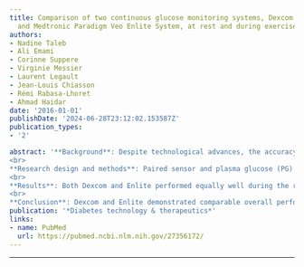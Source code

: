 ```yaml
---
title: Comparison of two continuous glucose monitoring systems, Dexcom G4 Platinum
  and Medtronic Paradigm Veo Enlite System, at rest and during exercise
authors:
- Nadine Taleb
- Ali Emami
- Corinne Suppere
- Virginie Messier
- Laurent Legault
- Jean-Louis Chiasson
- Rémi Rabasa-Lhoret
- Ahmad Haidar
date: '2016-01-01'
publishDate: '2024-06-28T23:12:02.153587Z'
publication_types:
- '2'

abstract: '**Background**: Despite technological advances, the accuracy of continuous glucose monitoring (CGM) systems may not always be satisfactory with rapidly changing glucose levels, as is notable during exercise. We compare the performance of two current and widely used CGM systems, Dexcom G4 Platinum (Dexcom) and Medtronic Paradigm Veo Enlite system (Enlite), during both rest and exercise in adults with type 1 diabetes (T1D).
<br>
**Research design and methods**: Paired sensor and plasma glucose (PG) values (total of 431 data pairs for Dexcom and 425 for Enlite) were collected from 17 adults (37.3 ± 13.6 years) with T1D. To evaluate and compare the accuracy of sensor readings, criteria involving sensor bias (sensor minus PG levels), absolute relative difference (ARD), and percentage of readings meeting International Organization for Standardization (ISO) criteria were considered.
<br>
**Results**: Both Dexcom and Enlite performed equally well during the rest period, with respective mean/median biases of -0.12/-0.02 mmol/L versus -0.18/-0.40 (P = 0.78, P = 0.66) mmol/L and ARDs of 13.77/13.34% versus 12.38/11.95% (P = 0.53, P = 0.70). During exercise, sensor bias means/medians were -0.40/-0.21 mmol versus -0.26/-0.24 mmol/L (P = 0.67, P = 0.62) and ARDs were 22.53/15.13% versus 20.44/14.11% (P = 0.58, P = 0.68) for Dexcom and Enlite, respectively. Both sensors demonstrated significantly lower performance during exercise; median ARD comparison at rest versus exercise for both Dexcom and Enlite showed a P = 0.02. More data pairs met the ISO criteria for Dexcom and Enlite at rest, 73.6% and 76.9% compared with exercise 48.2% and 53.9%.
<br>
**Conclusion**: Dexcom and Enlite demonstrated comparable overall performances during rest and physical activity. However, a lower accuracy was observed during exercise for both sensors, necessitating a fine-tuning of their performance with physical activity.'
publication: '*Diabetes technology & therapeutics*'
links:
- name: PubMed
  url: https://pubmed.ncbi.nlm.nih.gov/27356172/
---
```

---
